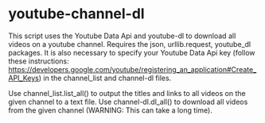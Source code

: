 # youtube-channel-dl
   This script uses the Youtube Data Api and youtube-dl to download all videos on a youtube channel. Requires the json, urllib.request, youtube_dl packages. It is also necessary to specify your Youtube Data Api key (follow these instructions: https://developers.google.com/youtube/registering_an_application#Create_API_Keys) in the channel_list and channel-dl files.
  
   Use channel_list.list_all(<Channel name>) to output the titles and links to all videos on the given channel to a text file. Use channel-dl.dl_all(<Channel name>) to download all videos from the given channel (WARNING: This can take a long time).
